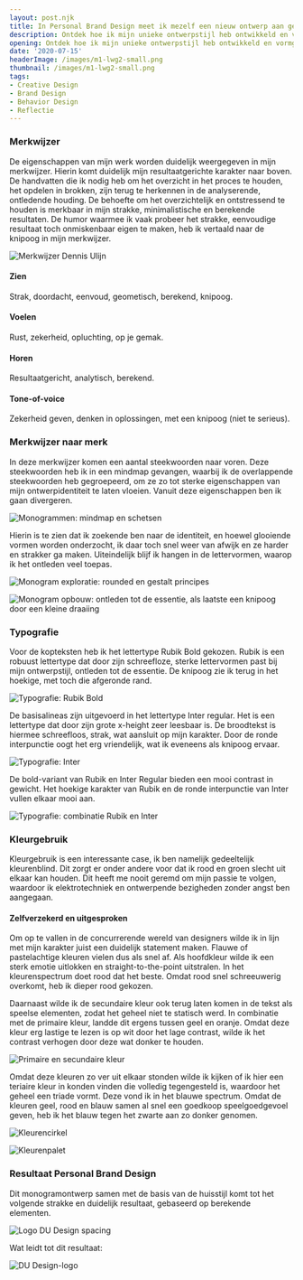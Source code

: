 ```yaml
---
layout: post.njk
title: In Personal Brand Design meet ik mezelf een nieuw ontwerp aan gebaseerd op wat ik wil uitdragen
description: Ontdek hoe ik mijn unieke ontwerpstijl heb ontwikkeld en vormgegeven tot een krachtig persoonlijk merk. Laat je inspireren door mijn creatieve proces, van strategie tot uitvoering, en ontdek de kern van mijn visie als ontwerper.
opening: Ontdek hoe ik mijn unieke ontwerpstijl heb ontwikkeld en vormgegeven tot een krachtig persoonlijk merk. Laat je inspireren door mijn creatieve proces, van strategie tot uitvoering, en ontdek de kern van mijn visie als ontwerper.
date: '2020-07-15'
headerImage: /images/m1-lwg2-small.png
thumbnail: /images/m1-lwg2-small.png
tags:
- Creative Design
- Brand Design
- Behavior Design
- Reflectie
---
```


### Merkwijzer

De eigenschappen van mijn werk worden duidelijk weergegeven in mijn merkwijzer. Hierin komt duidelijk mijn resultaatgerichte karakter naar boven. De handvatten die ik nodig heb om het overzicht in het proces te houden, het opdelen in brokken, zijn terug te herkennen in de analyserende, ontledende houding. De behoefte om het overzichtelijk en ontstressend te houden is merkbaar in mijn strakke, minimalistische en berekende resultaten. De humor waarmee ik vaak probeer het strakke, eenvoudige resultaat toch onmiskenbaar eigen te maken, heb ik vertaald naar de knipoog in mijn merkwijzer.

![Merkwijzer Dennis Ulijn](/images/m1-lwg2-merkwijzer.png)

#### Zien
Strak, doordacht, eenvoud, geometisch, berekend, knipoog.

#### Voelen
Rust, zekerheid, opluchting, op je gemak.

#### Horen
Resultaatgericht, analytisch, berekend.

#### Tone-of-voice
Zekerheid geven, denken in oplossingen, met een knipoog (niet te serieus).

### Merkwijzer naar merk

In deze merkwijzer komen een aantal steekwoorden naar voren. Deze steekwoorden heb ik in een mindmap gevangen, waarbij ik de overlappende steekwoorden heb gegroepeerd, om ze zo tot sterke eigenschappen van mijn ontwerpidentiteit te laten vloeien. Vanuit deze eigenschappen ben ik gaan divergeren.

![Monogrammen: mindmap en schetsen](/images/m1-lwg2-monogram-mindmap-schetsen.png)

Hierin is te zien dat ik zoekende ben naar de identiteit, en hoewel glooiende vormen worden onderzocht, ik daar toch snel weer van afwijk en ze harder en strakker ga maken. Uiteindelijk blijf ik hangen in de lettervormen, waarop ik het ontleden veel toepas.

![Monogram exploratie: rounded en gestalt principes](/images/m1-lwg2-monogram-exploration.png)

![Monogram opbouw: ontleden tot de essentie, als laatste een knipoog door een kleine draaiing](/images/m1-lwg2-monogram-opbouw.png)

### Typografie

Voor de kopteksten heb ik het lettertype Rubik Bold gekozen. Rubik is een robuust lettertype dat door zijn schreefloze, sterke lettervormen past bij mijn ontwerpstijl, ontleden tot de essentie. De knipoog zie ik terug in het hoekige, met toch die afgeronde rand.

![Typografie: Rubik Bold](/images/m1-lwg2-typografie-rubik.png)

De basisalineas zijn uitgevoerd in het lettertype Inter regular. Het is een lettertype dat door zijn grote x-height zeer leesbaar is. De broodtekst is hiermee schreefloos, strak, wat aansluit op mijn karakter. Door de ronde interpunctie oogt het erg vriendelijk, wat ik eveneens als knipoog ervaar.

![Typografie: Inter](/images/m1-lwg2-typografie-inter.png)

De bold-variant van Rubik en Inter Regular bieden een mooi contrast in gewicht. Het hoekige karakter van Rubik en de ronde interpunctie van Inter vullen elkaar mooi aan.

![Typografie: combinatie Rubik en Inter](/images/m1-lwg2-typografie-rubik-inter.png)

### Kleurgebruik

Kleurgebruik is een interessante case, ik ben namelijk gedeeltelijk kleurenblind. Dit zorgt er onder andere voor dat ik rood en groen slecht uit elkaar kan houden. Dit heeft me nooit geremd om mijn passie te volgen, waardoor ik elektrotechniek en ontwerpende bezigheden zonder angst ben aangegaan.

#### Zelfverzekerd en uitgesproken
Om op te vallen in de concurrerende wereld van designers wilde ik in lijn met mijn karakter juist een duidelijk statement maken. Flauwe of pastelachtige kleuren vielen dus als snel af. Als hoofdkleur wilde ik een sterk emotie uitlokken en straight-to-the-point uitstralen. In het kleurenspectrum doet rood dat het beste. Omdat rood snel schreeuwerig overkomt, heb ik dieper rood gekozen.

Daarnaast wilde ik de secundaire kleur ook terug laten komen in de tekst als speelse elementen, zodat het geheel niet te statisch werd. In combinatie met de primaire kleur, landde dit ergens tussen geel en oranje.  Omdat deze kleur erg lastige te lezen is op wit door het lage contrast, wilde ik het contrast verhogen door deze wat donker te houden.

![Primaire en secundaire kleur](/images/m1-lwg2-kleuren.png)

Omdat deze kleuren zo ver uit elkaar stonden wilde ik kijken of ik hier een teriaire kleur in konden vinden die volledig tegengesteld is, waardoor het geheel een triade vormt. Deze vond ik in het blauwe spectrum. Omdat de kleuren geel, rood en blauw samen al snel een goedkoop speelgoedgevoel geven, heb ik het blauw tegen het zwarte aan zo donker genomen.

![Kleurencirkel](/images/m1-lwg2-kleurencirkel.png)

![Kleurenpalet](/images/m1-lwg2-kleurenpalet.png)

### Resultaat Personal Brand Design

Dit monogramontwerp samen met de basis van de huisstijl komt tot het volgende strakke en duidelijk resultaat, gebaseerd op berekende elementen.

![Logo DU Design spacing](/images/m1-lwg2-dudesign-logo-spacing.png)

Wat leidt tot dit resultaat:

![DU Design-logo](/images/m1-lwg2-dudesign-logo.png)

